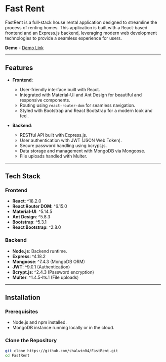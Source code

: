 # Fast Rent

FastRent is a full-stack house rental application designed to streamline the process of renting homes. This application is built with a React-based frontend and an Express.js backend, leveraging modern web development technologies to provide a seamless experience for users.

**Demo** - [Demo Link](https://drive.google.com/file/d/1gGI4x7tZbHJuUblu8pQXc0yBIV7HtgS0/view?usp=sharing)

---

## Features

- **Frontend**:

  - User-friendly interface built with React.
  - Integrated with Material-UI and Ant Design for beautiful and responsive components.
  - Routing using `react-router-dom` for seamless navigation.
  - Styled with Bootstrap and React Bootstrap for a modern look and feel.

- **Backend**:
  - RESTful API built with Express.js.
  - User authentication with JWT (JSON Web Token).
  - Secure password handling using bcrypt.js.
  - Data storage and management with MongoDB via Mongoose.
  - File uploads handled with Multer.

---

## Tech Stack

### Frontend

- **React**: ^18.2.0
- **React Router DOM**: ^6.15.0
- **Material-UI**: ^5.14.5
- **Ant Design**: ^5.8.3
- **Bootstrap**: ^5.3.1
- **React Bootstrap**: ^2.8.0

### Backend

- **Node.js**: Backend runtime.
- **Express**: ^4.18.2
- **Mongoose**: ^7.4.3 (MongoDB ORM)
- **JWT**: ^9.0.1 (Authentication)
- **Bcrypt.js**: ^2.4.3 (Password encryption)
- **Multer**: ^1.4.5-lts.1 (File uploads)

---

## Installation

### Prerequisites

- Node.js and npm installed.
- MongoDB instance running locally or in the cloud.

### Clone the Repository

```bash
git clone https://github.com/shalwin04/FastRent.git
cd FastRent
```

